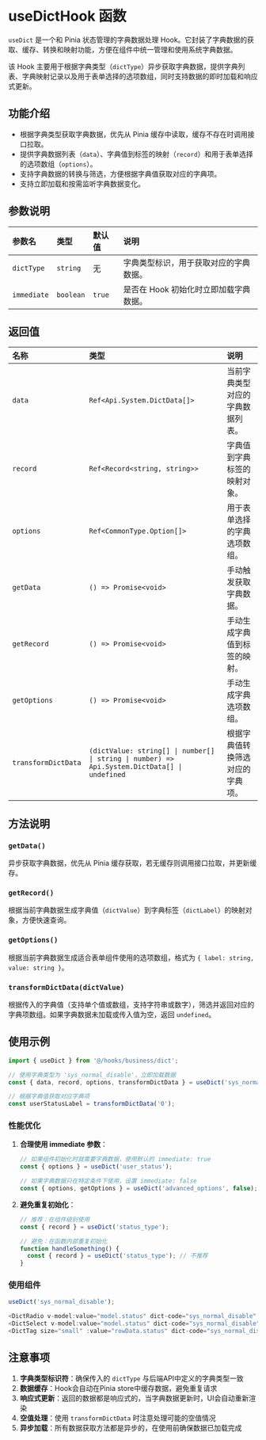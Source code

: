 # useDictHook 函数

`useDict` 是一个和 Pinia 状态管理的字典数据处理 Hook。它封装了字典数据的获取、缓存、转换和映射功能，方便在组件中统一管理和使用系统字典数据。

该 Hook 主要用于根据字典类型（`dictType`）异步获取字典数据，提供字典列表、字典映射记录以及用于表单选择的选项数组，同时支持数据的即时加载和响应式更新。

## 功能介绍

- 根据字典类型获取字典数据，优先从 Pinia 缓存中读取，缓存不存在时调用接口拉取。
- 提供字典数据列表（`data`）、字典值到标签的映射（`record`）和用于表单选择的选项数组（`options`）。
- 支持字典数据的转换与筛选，方便根据字典值获取对应的字典项。
- 支持立即加载和按需监听字典数据变化。

## 参数说明

| 参数名      | 类型      | 默认值 | 说明                                   |
| :---------- | :-------- | :----- | :------------------------------------- |
| `dictType`  | `string`  | 无     | 字典类型标识，用于获取对应的字典数据。 |
| `immediate` | `boolean` | `true` | 是否在 Hook 初始化时立即加载字典数据。 |

## 返回值

| 名称                | 类型                                                                                          | 说明                             |
| :------------------ | :-------------------------------------------------------------------------------------------- | :------------------------------- |
| `data`              | `Ref<Api.System.DictData[]>`                                                                  | 当前字典类型对应的字典数据列表。 |
| `record`            | `Ref<Record<string, string>>`                                                                 | 字典值到字典标签的映射对象。     |
| `options`           | `Ref<CommonType.Option[]>`                                                                    | 用于表单选择的字典选项数组。     |
| `getData`           | `() => Promise<void>`                                                                         | 手动触发获取字典数据。           |
| `getRecord`         | `() => Promise<void>`                                                                         | 手动生成字典值到标签的映射。     |
| `getOptions`        | `() => Promise<void>`                                                                         | 手动生成字典选项数组。           |
| `transformDictData` | `(dictValue: string[] \| number[] \| string \| number) => Api.System.DictData[] \| undefined` | 根据字典值转换筛选对应的字典项。 |

## 方法说明

### `getData()`

异步获取字典数据，优先从 Pinia 缓存获取，若无缓存则调用接口拉取，并更新缓存。

### `getRecord()`

根据当前字典数据生成字典值（`dictValue`）到字典标签（`dictLabel`）的映射对象，方便快速查询。

### `getOptions()`

根据当前字典数据生成适合表单组件使用的选项数组，格式为 `{ label: string, value: string }`。

### `transformDictData(dictValue)`

根据传入的字典值（支持单个值或数组，支持字符串或数字），筛选并返回对应的字典项数组。如果字典数据未加载或传入值为空，返回 `undefined`。

## 使用示例

```ts
import { useDict } from '@/hooks/business/dict';

// 使用字典类型为 'sys_normal_disable'，立即加载数据
const { data, record, options, transformDictData } = useDict('sys_normal_disable');

// 根据字典值获取对应字典项
const userStatusLabel = transformDictData('0');
```

### 性能优化

1. **合理使用 immediate 参数**：

   ```ts
   // 如果组件初始化时就需要字典数据，使用默认的 immediate: true
   const { options } = useDict('user_status');

   // 如果字典数据只在特定条件下使用，设置 immediate: false
   const { options, getOptions } = useDict('advanced_options', false);
   ```

2. **避免重复初始化**：

   ```ts
   // 推荐：在组件级别使用
   const { record } = useDict('status_type');

   // 避免：在函数内部重复初始化
   function handleSomething() {
     const { record } = useDict('status_type'); // 不推荐
   }
   ```

### 使用组件

```ts
useDict('sys_normal_disable');

<DictRadio v-model:value="model.status" dict-code="sys_normal_disable" />
<DictSelect v-model:value="model.status" dict-code="sys_normal_disable" />
<DictTag size="small" :value="rowData.status" dict-code="sys_normal_disable" />
```

## 注意事项

1. **字典类型标识符**：确保传入的 `dictType` 与后端API中定义的字典类型一致
2. **数据缓存**：Hook会自动在Pinia store中缓存数据，避免重复请求
3. **响应式更新**：返回的数据都是响应式的，当字典数据更新时，UI会自动重新渲染
4. **空值处理**：使用 `transformDictData` 时注意处理可能的空值情况
5. **异步加载**：所有数据获取方法都是异步的，在使用前确保数据已加载完成
